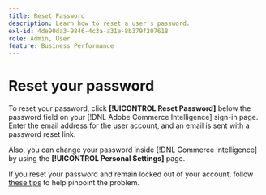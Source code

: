 ```yaml
---
title: Reset Password
description: Learn how to reset a user's password.
exl-id: 4de90da3-9846-4c3a-a31e-8b379f207618
role: Admin, User
feature: Business Performance
---
```

# Reset your password

To reset your password, click **[!UICONTROL Reset Password]** below the password field on your [!DNL Adobe Commerce Intelligence] sign-in page. Enter the email address for the user account, and an email is sent with a password reset link.

Also, you can change your password inside [!DNL Commerce Intelligence] by using the **[!UICONTROL Personal Settings]** page.

If you reset your password and remain locked out of your account, follow [these tips](https://experienceleague.adobe.com/docs/commerce-knowledge-base/kb/troubleshooting/miscellaneous/troubleshooting-mbi-account-lockout.html) to help pinpoint the problem.
